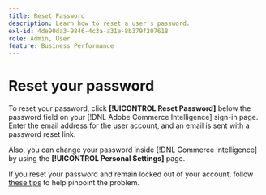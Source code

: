 ```yaml
---
title: Reset Password
description: Learn how to reset a user's password.
exl-id: 4de90da3-9846-4c3a-a31e-8b379f207618
role: Admin, User
feature: Business Performance
---
```

# Reset your password

To reset your password, click **[!UICONTROL Reset Password]** below the password field on your [!DNL Adobe Commerce Intelligence] sign-in page. Enter the email address for the user account, and an email is sent with a password reset link.

Also, you can change your password inside [!DNL Commerce Intelligence] by using the **[!UICONTROL Personal Settings]** page.

If you reset your password and remain locked out of your account, follow [these tips](https://experienceleague.adobe.com/docs/commerce-knowledge-base/kb/troubleshooting/miscellaneous/troubleshooting-mbi-account-lockout.html) to help pinpoint the problem.
